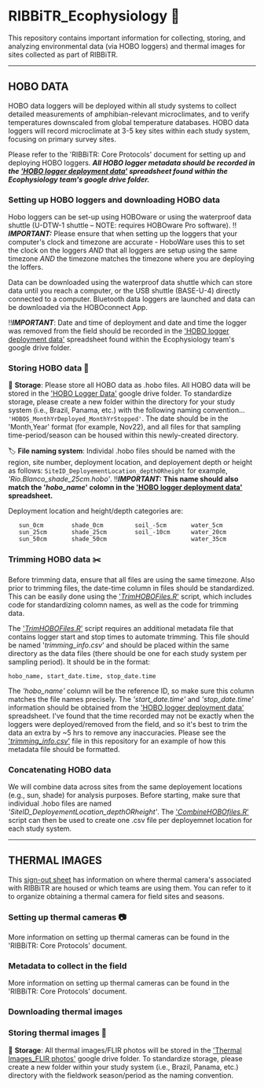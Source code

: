# RIBBiTR_Ecophysiology :frog:

This repository contains important information for collecting, storing, and analyzing environmental data (via HOBO loggers) and thermal images for sites collected as part of RIBBiTR. 

___
## HOBO DATA

HOBO data loggers will be deployed within all study systems to collect detailed measurements of amphibian-relevant microclimates, and to verify
temperatures downscaled from global temperature databases. HOBO data loggers will record microclimate at 3-5 key sites within each study system,
focusing on primary survey sites. 

Please refer to the 'RIBBiTR: Core Protocols' document for setting up and deploying HOBO loggers. ***All HOBO logger metadata should be recorded in the ['HOBO logger deployment data'](https://docs.google.com/spreadsheets/d/1gfQ0dcc5GuQWfGMUiJk_oN1VKh7THmMT/edit?usp=sharing&ouid=106517242061380573521&rtpof=true&sd=true) spreadsheet
found within the Ecophysiology team's google drive folder.***

### Setting up HOBO loggers and downloading HOBO data

Hobo loggers can be set-up using HOBOware or using the waterproof data shuttle (U-DTW-1 shuttle – NOTE: requires HOBOware Pro software). 
:bangbang:***IMPORTANT:*** Please ensure that when setting up the loggers that your computer's clock and timezone are accurate - HoboWare uses this to
set the clock on the loggers *AND* that all loggers are setup using the same timezone *AND* the timezone matches the timezone where you are deploying the loffers.

Data can be downloaded using the waterproof data shuttle which can store data until you reach a computer, or the USB shuttle (BASE-U-4) directly 
connected to a computer. Bluetooth data loggers are launched and data can be downloaded via the HOBOconnect App.

:bangbang:***IMPORTANT***: Date and time of deployment and date and time the logger was removed from the field should be recorded in the ['HOBO logger deployment data'](https://docs.google.com/spreadsheets/d/1gfQ0dcc5GuQWfGMUiJk_oN1VKh7THmMT/edit?usp=sharing&ouid=106517242061380573521&rtpof=true&sd=true) spreadsheet
found within the Ecophysiology team's google drive folder.

### Storing HOBO data :file_folder:

:file_folder: **Storage**: Please store all HOBO data as .hobo files. All HOBO data will be stored in the ['HOBO Logger Data'](https://drive.google.com/drive/folders/1oFI-eyaX6w-DHK5Gl44ThiE0Vf8JFNVv?usp=share_link) google drive folder. To standardize storage, please create a new folder within the directory for your study system (i.e., Brazil, Panama, etc.) with the following naming convention... ```'HOBOS_MonthYrDeployed_MonthYrStopped'```. The date should be in the 'Month,Year' format (for example, Nov22), and all files for that sampling time-period/season can be housed within this newly-created directory.

:label: **File naming system**: Individal .hobo files should be named with the region, site number, deployment location, and deployement depth or height as follows: 
```SiteID_DeployementLocation_depthORheight``` for example, *'Rio.Blanco_shade_25cm.hobo'*. :bangbang:***IMPORTANT:*** **This name should also match the 
'*hobo_name*' colomn in the ['HOBO logger deployment data'](https://docs.google.com/spreadsheets/d/1gfQ0dcc5GuQWfGMUiJk_oN1VKh7THmMT/edit?usp=sharing&ouid=106517242061380573521&rtpof=true&sd=true) spreadsheet.** 

Deployment location and height/depth categories are: 
  ```
     sun_0cm        shade_0cm         soil_-5cm       water_5cm
     sun_25cm       shade_25cm        soil_-10cm      water_20cm
     sun_50cm       shade_50cm                        water_35cm                 
  ```  

### Trimming HOBO data :scissors:

Before trimming data, ensure that all files are using the same timezone. Also prior to trimming files, the date-time column in files should be standardized. This can be easily done using the ['*TrimHOBOFiles.R*'](https://github.com/Jennycocciardi/RIBBiTR_Ecophysiology/blob/main/TrimHOBOFiles.R) script, which includes code for standardizing colomn names, as well as the code for trimming data.

The ['*TrimHOBOFiles.R*'](https://github.com/Jennycocciardi/RIBBiTR_Ecophysiology/blob/main/TrimHOBOFiles.R) script requires an additional metadata file
that contains logger start and stop times to automate trimming. This file should be named '*trimming_info.csv*' and should be placed within the same
directory as the data files (there should be one for each study system per sampling period). It should be in the format:
```
hobo_name, start_date.time, stop_date.time
```
The *'hobo_name'* column will be the reference ID, so make sure this column matches the file names precisely. 
The *'start_date.time'* and *'stop_date.time'* information should be obtained from the ['HOBO logger deployment data'](https://docs.google.com/spreadsheets/d/1gfQ0dcc5GuQWfGMUiJk_oN1VKh7THmMT/edit?usp=sharing&ouid=106517242061380573521&rtpof=true&sd=true) spreadsheet.
I've found that the time recorded may not be exactly when the loggers were deployed/removed from the field, and so it's best to trim the data an extra by ~5 hrs to remove any inaccuracies. Please see the ['*trimming_info.csv*'](https://github.com/Jennycocciardi/RIBBiTR_Ecophysiology/blob/main/trimming_info.csv) file in this repository 
for an example of how this metadata file should be formatted.

### Concatenating HOBO data

We will combine data across sites from the same deployement locations (e.g., sun, shade) for analysis purposes. Before starting, make sure that 
individual .hobo files are named *'SiteID_DeployementLocation_depthORheight'*. The ['*CombineHOBOfiles.R*'](https://github.com/Jennycocciardi/RIBBiTR_Ecophysiology/blob/main/CombineHOBOFiles.R) script can then be used to create one .csv file per deployemnet location for each study system. 

___
## THERMAL IMAGES

This [sign-out sheet](https://docs.google.com/spreadsheets/d/17hg0DTGzJy9akMPVVxuNyOvGWWmSTO8_/edit?usp=sharing&ouid=106517242061380573521&rtpof=true&sd=true) has information on where thermal camera's associated with
RIBBiTR are housed or which teams are using them. You can refer to it to organize obtaining a thermal camera for 
field sites and seasons.

### Setting up thermal cameras :camera:

More information on setting up thermal cameras can be found in the 'RIBBiTR: Core Protocols' document.

### Metadata to collect in the field

More information on setting up thermal cameras can be found in the 'RIBBiTR: Core Protocols' document.

### Downloading thermal images


### Storing thermal images 	:file_folder:

:file_folder: **Storage**: All thermal images/FLIR photos will be stored in the ['Thermal Images_FLIR photos'](https://drive.google.com/drive/folders/1_8dMZ86P7BmLn0GG9zTTS8RomSaohe_2?usp=sharing) google drive folder. To standardize
storage, please create a new folder within your study system (i.e., Brazil, Panama, etc.) directory with the fieldwork season/period as the
naming convention.


